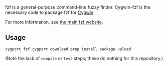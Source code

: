 fzf is a general-purpose command-line fuzzy finder. Cygwin-fzf is the necessary code to package fzf for [Cygwin][].

For more information, see [the main fzf website][fzf].

## Usage

```
cygport fzf.cygport download prep install package upload
```

(Note the lack of `compile` or `test` steps; these do nothing for this repository.)

[Cygwin]: https://www.cygwin.com
[fzf]: https://github.com/junegunn/fzf
